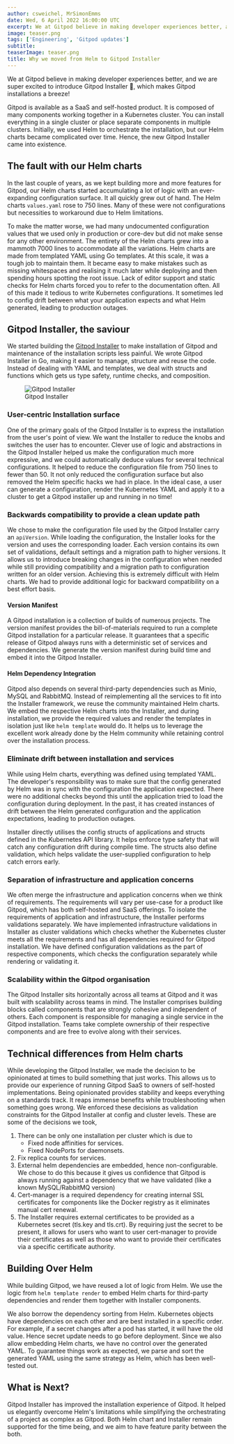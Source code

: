 ```yaml
---
author: csweichel, MrSimonEmms
date: Wed, 6 April 2022 16:00:00 UTC
excerpt: We at Gitpod believe in making developer experiences better, and we are super excited to introduce Gitpod Installer 🎉, which makes Gitpod installations a breeze!
image: teaser.png
tags: ['Engineering', 'Gitpod updates']
subtitle:
teaserImage: teaser.png
title: Why we moved from Helm to Gitpod Installer
---
```


We at Gitpod believe in making developer experiences better, and we are super excited to introduce Gitpod Installer 🎉, which makes Gitpod installations a breeze!

Gitpod is available as a SaaS and self-hosted product. It is composed of many components working together in a Kubernetes cluster. You can install everything in a single cluster or place separate components in multiple clusters. Initially, we used Helm to orchestrate the installation, but our Helm charts became complicated over time. Hence, the new Gitpod Installer came into existence.

## The fault with our Helm charts

In the last couple of years, as we kept building more and more features for Gitpod, our Helm charts started accumulating a lot of logic with an ever-expanding configuration surface. It all quickly grew out of hand. The Helm charts `values.yaml` rose to 750 lines. Many of these were not configurations but necessities to workaround due to Helm limitations.

To make the matter worse, we had many undocumented configuration values that we used only in production or core-dev but did not make sense for any other environment. The entirety of the Helm charts grew into a mammoth 7000 lines to accommodate all the variations. Helm charts are made from templated YAML using Go templates. At this scale, it was a tough job to maintain them. It became easy to make mistakes such as missing whitespaces and realising it much later while deploying and then spending hours spotting the root issue. Lack of editor support and static checks for Helm charts forced you to refer to the documentation often. All of this made it tedious to write Kubernetes configurations. It sometimes led to config drift between what your application expects and what Helm generated, leading to production outages.

## Gitpod Installer, the saviour

We started building the [Gitpod Installer](https://github.com/gitpod-io/gitpod/tree/main/install/installer) to make installation of Gitpod and maintenance of the installation scripts less painful. We wrote Gitpod Installer in Go, making it easier to manage, structure and reuse the code. Instead of dealing with YAML and templates, we deal with structs and functions which gets us type safety, runtime checks, and composition.

<figure>
	<img src="/images/blog/gitpod-installer/gitpod-installer.png" alt="Gitpod Installer"/>
	<figcaption>Gitpod Installer</figcaption>
</figure>

### User-centric Installation surface

One of the primary goals of the Gitpod Installer is to express the installation from the user's point of view. We want the Installer to reduce the knobs and switches the user has to encounter. Clever use of logic and abstractions in the Gitpod Installer helped us make the configuration much more expressive, and we could automatically deduce values for several technical configurations. It helped to reduce the configuration file from 750 lines to fewer than 50. It not only reduced the configuration surface but also removed the Helm specific hacks we had in place. In the ideal case, a user can generate a configuration, render the Kubernetes YAML and apply it to a cluster to get a Gitpod installer up and running in no time!

### Backwards compatibility to provide a clean update path

We chose to make the configuration file used by the Gitpod Installer carry an `apiVersion`. While loading the configuration, the Installer looks for the version and uses the corresponding loader. Each version contains its own set of validations, default settings and a migration path to higher versions. It allows us to introduce breaking changes in the configuration when needed while still providing compatibility and a migration path to configuration written for an older version.
Achieving this is extremely difficult with Helm charts. We had to provide additional logic for backward compatibility on a best effort basis.

#### Version Manifest

A Gitpod installation is a collection of builds of numerous projects. The version manifest provides the bill-of-materials required to run a complete Gitpod installation for a particular release. It guarantees that a specific release of Gitpod always runs with a deterministic set of services and dependencies. We generate the version manifest during build time and embed it into the Gitpod Installer.

#### Helm Dependency Integration

Gitpod also depends on several third-party dependencies such as Minio, MySQL and RabbitMQ. Instead of reimplementing all the services to fit into the Installer framework, we reuse the community maintained Helm charts. We embed the respective Helm charts into the Installer, and during installation, we provide the required values and render the templates in isolation just like `helm template` would do. It helps us to leverage the excellent work already done by the Helm community while retaining control over the installation process.

### Eliminate drift between installation and services

While using Helm charts, everything was defined using templated YAML. The developer's responsibility was to make sure that the config generated by Helm was in sync with the configuration the application expected. There were no additional checks beyond this until the application tried to load the configuration during deployment. In the past, it has created instances of drift between the Helm generated configuration and the application expectations, leading to production outages.

Installer directly utilises the config structs of applications and structs defined in the Kubernetes API library. It helps enforce type safety that will catch any configuration drift during compile time. The structs also define validation, which helps validate the user-supplied configuration to help catch errors early.

### Separation of infrastructure and application concerns

We often merge the infrastructure and application concerns when we think of requirements. The requirements will vary per use-case for a product like Gitpod, which has both self-hosted and SaaS offerings. To isolate the requirements of application and infrastructure, the Installer performs validations separately. We have implemented infrastructure validations in Installer as cluster validations which checks whether the Kubernetes cluster meets all the requirements and has all dependencies required for Gitpod installation. We have defined configuration validations as the part of respective components, which checks the configuration separately while rendering or validating it.

### Scalability within the Gitpod organisation

The Gitpod Installer sits horizontally across all teams at Gitpod and it was built with scalability across teams in mind. The Installer comprises building blocks called components that are strongly cohesive and independent of others. Each component is responsible for managing a single service in the Gitpod installation. Teams take complete ownership of their respective components and are free to evolve along with their services.

## Technical differences from Helm charts

While developing the Gitpod Installer, we made the decision to be opinionated at times to build something that just works. This allows us to provide our experience of running Gitpod SaaS to owners of self-hosted implementations. Being opinionated provides stability and keeps everything on a standards track. It reaps immense benefits while troubleshooting when something goes wrong. We enforced these decisions as validation constraints for the Gitpod Installer at config and cluster levels. These are some of the decisions we took,

1. There can be only one installation per cluster which is due to
    - Fixed node affinities for services.
    - Fixed NodePorts for daemonsets.
2. Fix replica counts for services.
3. External helm dependencies are embedded, hence non-configurable. We chose to do this because it gives us confidence that Gitpod is always running against a dependency that we have validated (like a known MySQL/RabbitMQ version)
4. Cert-manager is a required dependency for creating internal SSL certificates for components like the Docker registry as it eliminates manual cert renewal.
5. The Installer requires external certificates to be provided as a Kubernetes secret (tls.key and tls.crt). By requiring just the secret to be present, it allows for users who want to user cert-manager to provide their certificates as well as those who want to provide their certificates via a specific certificate authority.

## Building Over Helm

While building Gitpod, we have reused a lot of logic from Helm. We use the logic from `helm template render` to embed Helm charts for third-party dependencies and render them together with Installer components.

We also borrow the dependency sorting from Helm. Kubernetes objects have dependencies on each other and are best installed in a specific order. For example, if a secret changes after a pod has started, it will have the old value. Hence secret update needs to go before deployment. Since we also allow embedding Helm charts, we have no control over the generated YAML. To guarantee things work as expected, we parse and sort the generated YAML using the same strategy as Helm, which has been well-tested out.

## What is Next?

Gitpod Installer has improved the installation experience of Gitpod. It helped us elegantly overcome Helm's limitations while simplifying the orchestrating of a project as complex as Gitpod. Both Helm chart and Installer remain supported for the time being, and we aim to have feature parity between the both.
